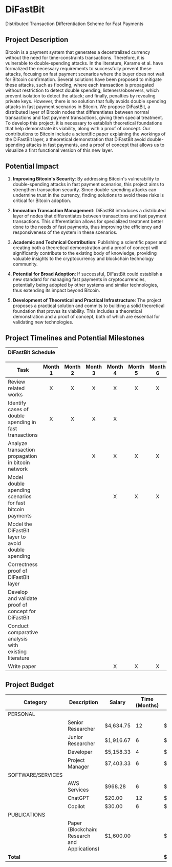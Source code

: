 # DiFastBit

Distributed Transaction Differentiation Scheme for Fast Payments

## Project Description

Bitcoin is a payment system that generates a decentralized currency without the need for time-constraints transactions. Therefore, it is vulnerable to double-spending attacks. In the literature, Karame et al. have formalized the necessary requirements to successfully prevent these attacks, focusing on fast payment scenarios where the buyer does not wait for Bitcoin confirmation. Several solutions have been proposed to mitigate these attacks, such as flooding, where each transaction is propagated without restriction to detect double spending; listeners/observers, which prevent isolation to detect the attack; and finally, penalties by revealing private keys. However, there is no solution that fully avoids double spending attacks in fast payment scenarios in Bitcoin. We propose DiFastBit, a distributed layer of Bitcoin nodes that differentiates between normal transactions and fast payment transactions, giving them special treatment. To develop this project, it is necessary to establish theoretical foundations that help demonstrate its viability, along with a proof of concept. Our contributions to Bitcoin include a scientific paper explaining the workings of the DiFastBit layer, a theoretical demonstration that DiFastBit avoid double-spending attacks in fast payments, and a proof of concept that allows us to visualize a first functional version of this new layer.

## Potential Impact

1. **Improving Bitcoin's Security**: By addressing Bitcoin's vulnerability to double-spending attacks in fast payment scenarios, this project aims to strengthen transaction security. Since double-spending attacks can undermine trust in the currency, finding solutions to avoid these risks is critical for Bitcoin adoption.

2. **Innovation Transaction Management**: DiFastBit introduces a distributed layer of nodes that differentiates between transactions and fast payment transactions. This differentiation allows for specialized treatment better done to the needs of fast payments, thus improving the efficiency and responsiveness of the system in these scenarios.

3. **Academic and Technical Contribution**: Publishing a scientific paper and creating both a theoretical demonstration and a proof of concept will significantly contribute to the existing body of knowledge, providing valuable insights to the cryptocurrency and blockchain technology community.

4. **Potential for Broad Adoption**: If successful, DiFastBit could establish a new standard for managing fast payments in cryptocurrencies, potentially being adopted by other systems and similar technologies, thus extending its impact beyond Bitcoin.

5. **Development of Theoretical and Practical Infrastructure**: The project proposes a practical solution and commits to building  a solid theoretical foundation that proves its viability. This includes a theoretical demonstration and a proof of concept, both of which are essential for validating new technologies.


## Project Timelines and Potential Milestones

| DiFastBit Schedule |
|---|

| Task | Month 1 | Month 2 | Month 3 | Month 4 | Month 5 | Month 6 | Month 7 | Month 8 | Month 9 | Month 10 | Month 11 | Month 12 |
| --- |:-:|:-:|:-:|:-:|:-:|:-:|:-:|:-:|:-:|:-:|:-:|:-:|
| Review related works | X | X | X | X | X | X |  |  |  |  |  |  |
| Identify cases of double spending in fast transactions | X | X | X | X |  |  |  |  |  |  |  |  |
| Analyze transaction propagation in bitcoin network  |  |  | X | X | X | X |  |  |  |  |  |  |
| Model double spending scenarios for fast bitcoin payments |  |  |  | X | X | X | X | X | X |  |  |  |
| Model the DiFastBit layer to avoid double spending |  |  |  |  |  |  |  |  | X | X | X |  |
| Correctness proof of DiFastBit layer |  |  |  |  |  |  | X | X | X |  |  |  |
| Develop and validate proof of concept for DiFastBit |  |  |  |  |  |  | X | X | X | X |  |  |
| Conduct comparative analysis with existing literature |  |  |  |  |  |  | X | X |  |  |  |  |
| Write paper |  |  |  | X | X | X | X | X | X | X | X | X |

## Project Budget
| Category | Description                                           | Salary    | Time (Months) | Total       |
|----------|-------------------------------------------------------|-----------|---------------|-------------|
| PERSONAL |                                                       |           |               |             |
|          | Senior Researcher                                     | $4,634.75 | 12            | $55,617.00  |
|          | Junior Researcher                                     | $1,916.67 | 6             | $11,500.00  |
|          | Developer                                             | $5,158.33 | 4             | $20,633.33  |
|          | Project Manager                                       | $7,403.33 | 6             | $44,420.00  |
| SOFTWARE/SERVICES                                               |           |               |             |
|          | AWS Services                                          | $968.28   | 6             | $5,809.67   |
|          | ChatGPT                                               | $20.00    | 12            | $240.00     |
|          | Copilot                                               | $30.00    | 6             | $180.00     |
| PUBLICATIONS                                                    |           |               |             |
|          | Paper (Blockchain: Research and Applications)         | $1,600.00 |               | $1,600.00   |
| **Total**|                                                       |           |               | **$140,000.00** |
